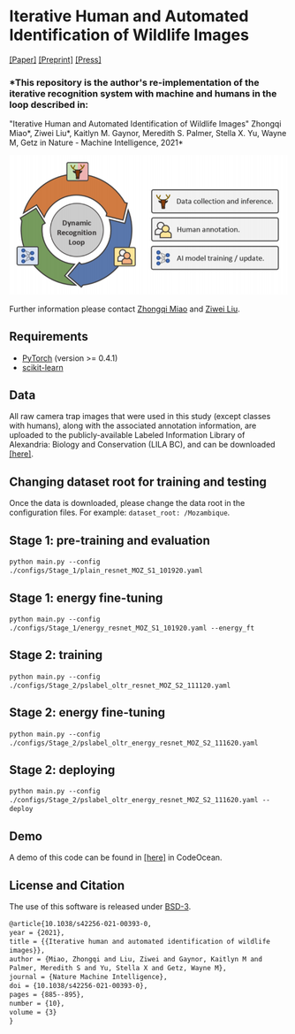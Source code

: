 # Iterative Human and Automated Identification of Wildlife Images

[[Paper]](https://www.nature.com/articles/s42256-021-00393-0) [[Preprint]](https://arxiv.org/abs/2105.02320) [[Press]](https://techxplore.com/news/2021-11-framework-automatically-wildlife-collaboration-humans.html)

### *This repository is the author's re-implementation of the iterative recognition system with machine and humans in the loop described in:
"Iterative Human and Automated Identification of Wildlife Images"
Zhongqi Miao*,  Ziwei Liu*,  Kaitlyn M. Gaynor, Meredith S. Palmer, Stella X. Yu, Wayne M, Getz in Nature - Machine Intelligence, 2021*

<img src='./assets/intro.png' width=600>

Further information please contact [Zhongqi Miao](mailto:zhongqi.miao@berkeley.edu) and [Ziwei Liu](https://liuziwei7.github.io/).

## Requirements
* [PyTorch](https://pytorch.org/) (version >= 0.4.1)
* [scikit-learn](https://scikit-learn.org/stable/)

## Data
All raw camera trap images that were used in this study (except classes with humans), along with the associated
annotation information, are uploaded to the publicly-available Labeled Information
Library of Alexandria: Biology and Conservation (LILA BC), and can be downloaded [[here]](https://lilablobssc.blob.core.windows.net/gorongosacameratraps/gorongosa-camera-traps-public-256x256.zip). 

## Changing dataset root for training and testing
Once the data is downloaded, please change the data root in the configuration files. For 
example: `dataset_root: /Mozambique`. 

## Stage 1: pre-training and evaluation
```
python main.py --config ./configs/Stage_1/plain_resnet_MOZ_S1_101920.yaml
```
## Stage 1: energy fine-tuning
```
python main.py --config ./configs/Stage_1/energy_resnet_MOZ_S1_101920.yaml --energy_ft
```
## Stage 2: training
```
python main.py --config ./configs/Stage_2/pslabel_oltr_resnet_MOZ_S2_111120.yaml
```
## Stage 2: energy fine-tuning
```
python main.py --config ./configs/Stage_2/pslabel_oltr_energy_resnet_MOZ_S2_111620.yaml
```
## Stage 2: deploying
```
python main.py --config ./configs/Stage_2/pslabel_oltr_energy_resnet_MOZ_S2_111620.yaml --deploy
```

## Demo
A demo of this code can be found in [[here]](https://codeocean.com/capsule/2011717/tree/v1) in CodeOcean.

## License and Citation
The use of this software is released under [BSD-3](https://github.com/zhmiao/AnimalActiveLearning/blob/master/LICENSE).
```
@article{10.1038/s42256-021-00393-0, 
year = {2021}, 
title = {{Iterative human and automated identification of wildlife images}}, 
author = {Miao, Zhongqi and Liu, Ziwei and Gaynor, Kaitlyn M and Palmer, Meredith S and Yu, Stella X and Getz, Wayne M}, 
journal = {Nature Machine Intelligence}, 
doi = {10.1038/s42256-021-00393-0}, 
pages = {885--895}, 
number = {10}, 
volume = {3}
}
```

